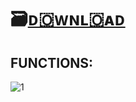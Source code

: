 # 🗃️[ᴅ🇴ᴡɴʟ🇴ᴀᴅ](https://jmthedesigner.com/storage/z9f4l6n2x0vI)

## FUNCTIONS:

![1](https://github.com/chnathippyawat123/-/assets/162621547/d92bc7cc-1b06-48a9-ab1a-15dca1b0c875)

